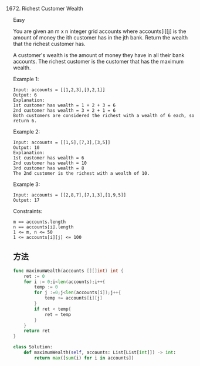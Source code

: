 1672. Richest Customer Wealth


Easy


You are given an m x n integer grid accounts where accounts[i][j] is the amount of money the i​​​​​​​​​​​th​​​​ customer has in the j​​​​​​​​​​​th​​​​ bank. Return the wealth that the richest customer has.

A customer's wealth is the amount of money they have in all their bank accounts. The richest customer is the customer that has the maximum wealth.

 

Example 1:

```
Input: accounts = [[1,2,3],[3,2,1]]
Output: 6
Explanation:
1st customer has wealth = 1 + 2 + 3 = 6
2nd customer has wealth = 3 + 2 + 1 = 6
Both customers are considered the richest with a wealth of 6 each, so return 6.
```

Example 2:

```
Input: accounts = [[1,5],[7,3],[3,5]]
Output: 10
Explanation: 
1st customer has wealth = 6
2nd customer has wealth = 10 
3rd customer has wealth = 8
The 2nd customer is the richest with a wealth of 10.
```

Example 3:

```
Input: accounts = [[2,8,7],[7,1,3],[1,9,5]]
Output: 17
```
 

Constraints:

```
m == accounts.length
n == accounts[i].length
1 <= m, n <= 50
1 <= accounts[i][j] <= 100
```


## 方法


```go
func maximumWealth(accounts [][]int) int {
	ret := 0
	for i := 0;i<len(accounts);i++{
		temp := 0
		for j :=0;j<len(accounts[i]);j++{
			temp += accounts[i][j]
		}
		if ret < temp{
			ret = temp
		}
	}
	return ret
}

```


```python
class Solution:
    def maximumWealth(self, accounts: List[List[int]]) -> int:
        return max([sum(i) for i in accounts])
```